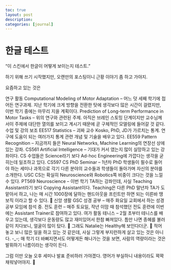 ```yaml
---
toc: true
layout: post
description:
categories: [journal]
---
```

# 한글 테스트

“이 스킨에서 한글이 어떻게 보이는지 테스트.”

하기 위해 쓰기 시작했지만, 오랜만의 포스팅이니 근황 이야기 좀 하고 가야지.

요즘하고 있는 것은

연구 활동
Computational Modeling of Motor Adaptation – 어느 덧 세째 학기에 접어든 연구과제. 지난 학기에 크게 방향을 전환한 탓에 생각보다 많은 시간이 걸렸지만, 이번 학기 중에는 마무리 지을 계획이다.
Prediction of Long-term Performance in Motor Tasks – 위의 연구와 관련된 주제. 아직은 브레인 스토밍 단계이지만 교수님께서이 주제에 대단한 열의를 보이고 계시기 때문에 곧 구체적인 모델링에 들어갈 것 같다.
수업 및 강의 보조
EE517 Statistics – 괴짜 교수 Kosko, PhD, JD가 가르치는 통계. 연구에 도움이 되는 여러가지 통계 관련 개념 및 기술을 배우고 있다.
EE559 Pattern Recognition – 지금까지 들은 Neural Networks, Machine Learning의 연장선 상에 있는 강좌.
CS561 Artificial Intelligence – 기대가 커서 였는지 많이 실망하고 있는 강좌이다. CS 수업들은 Science라기 보다 Ad-hoc Engineering에 가깝다는 생각을 굳히는데 일조하고 있다.
CS597 CS PhD Seminar – 1년차 PhD 학생들이 필수로 들어야 하는 세미나 과목으로 각기 다른 분야의 교수들과 학생들이 돌아가며 자신의 분야를 소개한다. USC CS는 확실히 Neuroscience와 Robotics쪽 비중이 크다는 것을 느낄 수 있다.
PT569 Neuroscience – 이번 학기 TA하는 강좌인데, 사실 Teaching Assistant라기 보다 Copying Assistant이다. Teaching은 다른 PhD 말년차 TA가 도맡아서 하고, 나는 매 시간 1000장에 달하는 핸드아웃을 프린트만 하면 되는 이른바 땡보직 이라고 할 수 있다. 🙂
신앙 생활
GSC 성경 공부 – 매주 화요일 교회에서 하는 성경 공부 모임에 참석 중.
전도 훈련 – 매주 토요일, 작년 이맘 때 참석했던 전도 훈련에 이번에는 Assistant Trainer로 참여하고 있다.
여가 활동
테니스 – 2월 초부터 테니스를 배우고 있는데, 생각보다 운동량도 많고 재미있어서 한참 빠져있다. 틈만 나면 종혜를 불러 같이 치다보니, 얼굴이 많이 탔다. 🙁 그래도 Natalie는 Healthy해 보인다더군. 🙂
적어놓고 보니 많은 일을 하고 있는 것 같은데, 사실 그렇게 부지런하게 살고 있는 것은 아니다. -_-;
매 학기 더 바뻐지면서도 어떻게든 해나가는 것을 보면, 사람의 역량이라는 것은 발휘하기 나름이라는 생각이 든다.

그럼 이만 오늘 오후 세미나 발표 준비하러 가야겠다.
영어가 부실하니 내용이라도 꽉꽉 채워넣어야지. 🙂